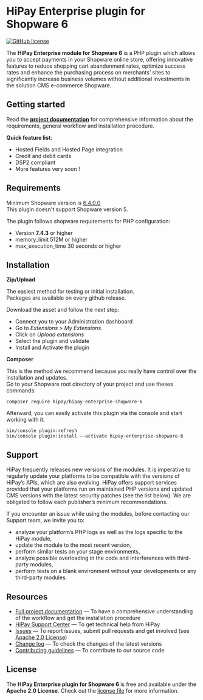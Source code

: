 # HiPay Enterprise plugin for Shopware 6

[![GitHub license](https://img.shields.io/badge/license-Apache%202-blue.svg)](https://raw.githubusercontent.com/hipay/hipay-enterprise-shopware-6/develop/LICENSE.md)

The **HiPay Enterprise module for Shopware 6** is a PHP plugin which allows you to accept payments in your Shopware online store, offering innovative features to reduce shopping cart abandonment rates, optimize success rates and enhance the purchasing process on merchants’ sites to significantly increase business volumes without additional investments in the solution CMS e-commerce Shopware.

## Getting started

Read the **[project documentation][doc-home]** for comprehensive information about the requirements, general workflow and installation procedure.

**Quick feature list**:
- Hosted Fields and Hosted Page integration
- Credit and debit cards
- DSP2 compliant
- More features very soon !

## Requirements

Minimum Shopware version is [6.4.0.0](https://www.shopware.com/en/changelog/)  
This plugin doesn't support Shopware version 5.

The plugin follows shopware requirements for PHP configuration:  
- Version **7.4.3** or higher
- memory_limit 512M or higher
- max_execution_time 30 seconds or higher

## Installation

**Zip/Upload**

The easiest method for testing or initial installation.  
Packages are available on every github release.

Download the asset and follow the next step:
- Connect you to your Administration dashboard
- Go to _Extensions > My Extensions_.
- Click on _Upload extensions_
- Select the plugin and validate
- Install and Activate the plugin

**Composer**

This is the method we recommend because you really have control over the installation and updates.  
Go to your Shopware root directory of your project and use theses commands:

`composer require hipay/hipay-enterprise-shopware-6`

Afterward, you can easily activate this plugin via the console and start working with it:

```
bin/console plugin:refresh  
bin/console plugin:install –-activate hipay-enterprise-shopware-6
 ```

## Support

HiPay frequently releases new versions of the modules. It is imperative to regularly update your platforms to be compatible with the versions of HiPay’s APIs, which are also evolving.
HiPay offers support services provided that your platforms run on maintained PHP versions and updated CMS versions with the latest security patches (see the list below).
We are obligated to follow each publisher’s minimum recommendations.

If you encounter an issue while using the modules, before contacting our Support team, we invite you to:

- analyze your platform’s PHP logs as well as the logs specific to the HiPay module,
- update the module to the most recent version,
- perform similar tests on your stage environments,
- analyze possible overloading in the code and interferences with third-party modules,
- perform tests on a blank environment without your developments or any third-party modules.

## Resources

- [Full project documentation][doc-home] — To have a comprehensive understanding of the workflow and get the installation procedure
- [HiPay Support Center][hipay-help] — To get technical help from HiPay
- [Issues][project-issues] — To report issues, submit pull requests and get involved (see [Apache 2.0 License][project-license])
- [Change log][project-changelog] — To check the changes of the latest versions
- [Contributing guidelines][project-contributing] — To contribute to our source code

## License

The **HiPay Enterprise plugin for Shopware 6** is free and available under the **Apache 2.0 License**. Check out the [license file][project-license] for more information.

[doc-home]: https://developer.hipay.com/doc/hipay-enterprise-shopware-6/
[hipay-help]: http://help.hipay.com
[project-issues]: https://github.com/hipay/hipay-enterprise-shopware-6/issues
[project-license]: LICENSE.md
[project-changelog]: CHANGELOG.md
[project-contributing]: CONTRIBUTING.md

